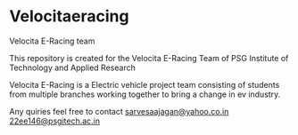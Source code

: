 # Velocitaeracing
Velocita E-Racing team

This repository is created for the Velocita E-Racing Team of PSG Institute of Technology and Applied Research

Velocita E-Racing is a Electric vehicle project team consisting of students from multiple branches working together to bring a change in ev industry.


Any quiries feel free to contact
sarvesaajagan@yahoo.co.in
22ee146@psgitech.ac.in

